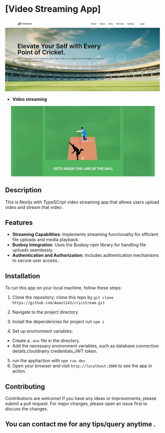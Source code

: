 # [Video Streaming App]

![image](https://github.com/Aman1143/cricstream/blob/main/public/assets/icon/main.png?raw=true)
 
- **Video streaming**
  
![image](https://github.com/Aman1143/cricstream/blob/main/public/assets/icon/stream.png?raw=true)

## Description

This is Nextjs with TypeSCript video streaming app that allows users upload video and stream that video .

## Features
- **Streaming Capabilities**: Implements streaming functionality for efficient file uploads and media playback. 
- **Busboy Integration**: Uses the Busboy npm library for handling file uploads seamlessly.
- **Authentication and Authorization**:  Includes authentication mechanisms to secure user access..
  

## Installation

To run this app on your local machine, follow these steps:

1. Clone the repository: clone this repo by `git clone https://github.com/Aman1143/cricstream.git`


2. Navigate to the project directory


3. Install the dependencies for project run `npm i`  


4. Set up environment variables:

- Create a `.env` file in the  directory.
- Add the necessary environment variables, such as database connection details,clouldnairy credentials,JWT token.
 
5. run the appliaction with `npm run dev`
6. Open your browser and visit `http://localhost:3000` to see the app in action.

## Contributing

Contributions are welcome! If you have any ideas or improvements, please submit a pull request. For major changes, please open an issue first to discuss the changes.


## You can contact me for any tips/query anytime .
